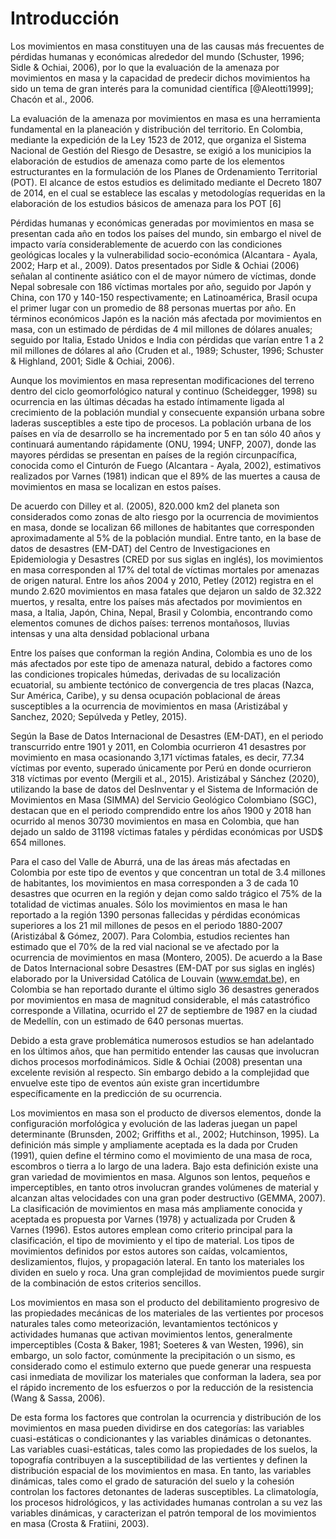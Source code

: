 # Introducción

Los movimientos en masa constituyen una de las causas más frecuentes de pérdidas humanas y económicas alrededor del mundo (Schuster,  1996; Sidle & Ochiai, 2006), por lo que la evaluación de la amenaza por movimientos en masa y la capacidad de predecir dichos movimientos ha sido un tema de gran interés para la comunidad científica [@Aleotti1999]; Chacón et al., 2006. 

La evaluación de la amenaza por 
movimientos en masa es una herramienta 
fundamental en la planeación y 
distribución del territorio. En Colombia, 
mediante la expedición de la Ley 1523 de 
2012, que organiza el Sistema Nacional de 
Gestión del Riesgo de Desastre, se exigió a 
los municipios la elaboración de estudios 
de amenaza como parte de los elementos 
estructurantes en la formulación de los 
Planes de Ordenamiento Territorial (POT). 
El alcance de estos estudios es delimitado 
mediante el Decreto 1807 de 2014, en el 
cual se establece las escalas y metodologías 
requeridas en la elaboración de los estudios 
básicos de amenaza para los POT [6]

Pérdidas humanas y económicas generadas por movimientos en masa se presentan cada año en todos los países del mundo, sin embargo el nivel de impacto varía considerablemente de acuerdo con las condiciones geológicas locales y la vulnerabilidad socio-económica (Alcantara - Ayala, 2002; Harp et al., 2009). Datos presentados por Sidle & Ochiai (2006) señalan al continente asiático con el de mayor número de víctimas, donde Nepal sobresale con 186 víctimas mortales por año, seguido por Japón y China, con 170 y 140-150 respectivamente; en Latinoamérica, Brasil ocupa el primer lugar con un promedio de 88 personas muertas por año. En términos económicos  Japón es la nación más afectada por movimientos en masa, con un estimado de pérdidas de 4 mil millones de dólares anuales; seguido por Italia, Estado Unidos e India con pérdidas que varían entre 1 a 2 mil millones de dólares al año (Cruden et al., 1989; Schuster,  1996; Schuster & Highland, 2001; Sidle & Ochiai, 2006). 

Aunque los movimientos en masa representan modificaciones del terreno dentro del ciclo geomorfológico natural y continuo (Scheidegger, 1998) su ocurrencia en las últimas décadas ha estado íntimamente ligada al crecimiento de la población mundial y consecuente expansión urbana sobre laderas susceptibles a este tipo de procesos. La población urbana de los países en vía de desarrollo se ha incrementado por 5 en tan sólo 40 años y continuará aumentando rápidamente (ONU, 1994; UNFP, 2007), donde las mayores pérdidas se presentan en países de la región circunpacífica, conocida como el Cinturón de Fuego (Alcantara - Ayala, 2002), estimativos realizados por Varnes (1981) indican que el  89% de las muertes a causa de movimientos en masa se localizan en estos países.


De acuerdo con Dilley et al. (2005), 820.000 km2
 del 
planeta son considerados como zonas de alto riesgo 
por la ocurrencia de movimientos en masa, donde se 
localizan 66 millones de habitantes que corresponden 
aproximadamente al 5% de la población mundial. Entre 
tanto, en la base de datos de desastres (EM-DAT) del 
Centro de Investigaciones en Epidemiologia y Desastres 
(CRED por sus siglas en inglés), los movimientos 
en masa corresponden al 17% del total de víctimas 
mortales por amenazas de origen natural. Entre los años 
2004 y 2010, Petley (2012) registra en el mundo 2.620 
movimientos en masa fatales que dejaron un saldo de 
32.322 muertos, y resalta, entre los países más afectados 
por movimientos en masa, a Italia, Japón, China, Nepal, 
Brasil y Colombia, encontrando como elementos 
comunes de dichos países: terrenos montañosos, lluvias 
intensas y una alta densidad poblacional urbana

Entre los países que conforman la región Andina, Colombia es 
uno de los más afectados por este tipo de amenaza natural, debido 
a factores como las condiciones tropicales húmedas, derivadas de su 
localización ecuatorial, su ambiente tectónico de convergencia de tres 
placas (Nazca, Sur América, Caribe), y su densa ocupación poblacional de áreas susceptibles a la ocurrencia de movimientos en masa 
(Aristizábal y Sanchez, 2020; Sepúlveda y Petley, 2015).


Según la Base de Datos Internacional de Desastres (EM-DAT), en 
el periodo transcurrido entre 1901 y 2011, en Colombia ocurrieron 
41 desastres por movimiento en masa ocasionando 3,171 víctimas 
fatales, es decir, 77.34 víctimas por evento, superado únicamente por 
Perú en donde ocurrieron 318 víctimas por evento (Mergili et al., 
2015). Aristizábal y Sánchez (2020), utilizando la base de datos del 
DesInventar y el Sistema de Información de Movimientos en Masa 
(SIMMA) del Servicio Geológico Colombiano (SGC), destacan que 
en el periodo comprendido entre los años 1900 y 2018 han ocurrido 
al menos 30730 movimientos en masa en Colombia, que han dejado un saldo de 31198 víctimas fatales y pérdidas económicas por 
USD$ 654 millones.

Para el caso del Valle de Aburrá, una de las áreas más afectadas en Colombia por este tipo de eventos y que concentran un total de 3.4 millones de habitantes, los movimientos en masa corresponden a 3 de cada 10 desastres que ocurren en la región y dejan como saldo trágico el 75% de la totalidad de victimas anuales. Sólo los movimientos en masa le han reportado a la región 1390 personas fallecidas y pérdidas económicas superiores a los 21 mil millones de pesos en el periodo 1880-2007 (Aristizábal & Gómez, 2007). Para Colombia, estudios recientes han estimado que el 70% de la red vial nacional se ve afectado por la ocurrencia de movimientos en masa  (Montero, 2005). De acuerdo a la Base de Datos Internacional sobre Desastres (EM-DAT por sus siglas en inglés) elaborado por la Universidad Católica de Louvain (www.emdat.be), en Colombia se han reportado durante el último siglo 36 desastres generados por movimientos en masa de magnitud considerable, el más catastrófico corresponde a Villatina, ocurrido el 27 de septiembre de 1987 en la ciudad de Medellín, con un estimado de 640 personas muertas. 

Debido a esta grave problemática numerosos estudios se han adelantado en los últimos años, que han permitido entender las causas que involucran dichos procesos morfodinámicos. Sidle & Ochiai (2008) presentan una excelente revisión al respecto. Sin embargo debido a la complejidad que envuelve este tipo de eventos aún existe gran incertidumbre específicamente en la predicción de su ocurrencia.

Los movimientos en masa son el producto de diversos elementos, donde la configuración morfológica y evolución de las laderas juegan un papel determinante (Brunsden, 2002; Griffiths et al., 2002; Hutchinson, 1995). La definición más simple y ampliamente aceptada es la dada por Cruden (1991), quien define el término como el movimiento de una masa de roca, escombros o tierra a lo largo de una ladera. Bajo esta definición existe una gran variedad de movimientos en masa. Algunos son lentos, pequeños e imperceptibles, en tanto otros involucran grandes volúmenes de material y alcanzan altas velocidades con una gran poder destructivo (GEMMA, 2007). La clasificación de movimientos en masa más ampliamente conocida y aceptada es propuesta por Varnes (1978) y actualizada por Cruden & Varnes (1996). Estos autores emplean como criterio principal para la clasificación, el tipo de movimiento y el tipo de material. Los tipos de movimientos definidos por estos autores son caídas, volcamientos, deslizamientos, flujos, y propagación lateral. En tanto los materiales los dividen en suelo y roca. Una gran complejidad de movimientos puede surgir de la combinación de estos criterios sencillos. 

Los movimientos en masa son el producto del debilitamiento progresivo de las propiedades mecánicas de los materiales de las vertientes por procesos naturales tales como meteorización, levantamientos tectónicos y actividades humanas que activan movimientos lentos, generalmente imperceptibles (Costa & Baker, 1981; Soeteres & van Westen, 1996), sin embargo, un solo factor, comúnmente la precipitación o un sismo, es considerado como el estimulo externo que puede generar una respuesta casi inmediata de movilizar los materiales que conforman la ladera, sea por el rápido incremento de los esfuerzos o por la reducción de la resistencia (Wang & Sassa, 2006).

De esta forma los factores que controlan la ocurrencia y distribución de los movimientos en masa pueden dividirse en dos categorías: las variables cuasi-estáticas o condicionantes y las variables dinámicas o detonantes. Las variables cuasi-estáticas, tales como las propiedades de los suelos, la topografía contribuyen a la susceptibilidad de las vertientes y definen la distribución espacial de los movimientos en masa. En tanto, las variables dinámicas, tales como el grado de saturación del suelo y la cohesión controlan los factores detonantes de laderas susceptibles. La climatología, los procesos hidrológicos, y las actividades humanas controlan a su vez las variables dinámicas, y caracterizan el patrón temporal de los movimientos en masa (Crosta & Fratiini, 2003).




